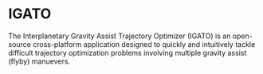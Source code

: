 IGATO
=====

The Interplanetary Gravity Assist Trajectory Optimizer (IGATO) is an open-source cross-platform application designed to quickly and intuitively tackle difficult trajectory optimization problems involving multiple gravity assist (flyby) manuevers.

